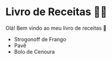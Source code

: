 # Livro de Receitas :woman_cook:

Olá! Bem vindo ao meu livro de receitas​ :book:

- Strogonoff de Frango
- Pavê
- Bolo de Cenoura